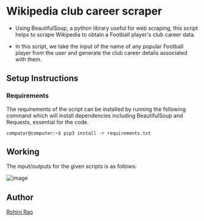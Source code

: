 # Wikipedia club career scraper

- Using BeautifulSoup, a python library useful for web scraping, this script helps to scrape Wikipedia to obtain a Football player's club career data.

- In this script, we take the input of the name of any popular Football player from the user and generate the club career details associated with them.

## Setup Instructions

### Requirements

The requirements of the script can be installed by running the following command which will install dependencies including BeautifulSoup and Requests, essential for the code. 

```console
computer@computer:~$ pip3 install -r requirements.txt
```

## Working

The input/outputs for the given scripts is as follows: 

![image](https://i.imgur.com/Uo6RAhQ.png)

## Author
[Rohini Rao](https://github.com/RohiniRG)

